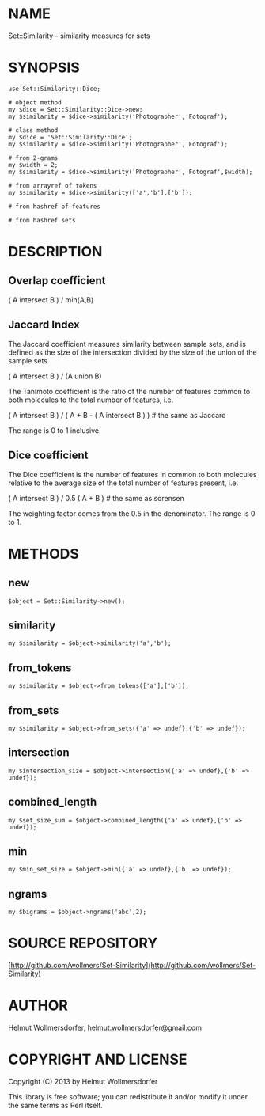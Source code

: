 # NAME

Set::Similarity - similarity measures for sets

# SYNOPSIS

    use Set::Similarity::Dice;
    
    # object method
    my $dice = Set::Similarity::Dice->new;
    my $similarity = $dice->similarity('Photographer','Fotograf');
    
    # class method
    my $dice = 'Set::Similarity::Dice';
    my $similarity = $dice->similarity('Photographer','Fotograf');
    
    # from 2-grams
    my $width = 2;
    my $similarity = $dice->similarity('Photographer','Fotograf',$width);
    
    # from arrayref of tokens
    my $similarity = $dice->similarity(['a','b'],['b']);
    
    # from hashref of features
    
    # from hashref sets
    

    

# DESCRIPTION

## Overlap coefficient

( A intersect B ) / min(A,B)

## Jaccard Index

The Jaccard coefficient measures similarity between sample sets, and is defined as the size of the intersection divided by the size of the union of the sample sets

( A intersect B ) / (A union B)

The Tanimoto coefficient is the ratio of the number of features common to both molecules to the total number of features, i.e.

( A intersect B ) / ( A + B - ( A intersect B ) ) # the same as Jaccard 

The range is 0 to 1 inclusive.

## Dice coefficient

The Dice coefficient is the number of features in common to both molecules relative to the average size of the total number of features present, i.e.

( A intersect B ) / 0.5 ( A + B ) # the same as sorensen

The weighting factor comes from the 0.5 in the denominator. The range is 0 to 1.

# METHODS

## new

    $object = Set::Similarity->new();

## similarity

    my $similarity = $object->similarity('a','b');
    

## from\_tokens

    my $similarity = $object->from_tokens(['a'],['b']);

## from\_sets

    my $similarity = $object->from_sets({'a' => undef},{'b' => undef});

## intersection

    my $intersection_size = $object->intersection({'a' => undef},{'b' => undef});
    

## combined\_length

    my $set_size_sum = $object->combined_length({'a' => undef},{'b' => undef});

## min

    my $min_set_size = $object->min({'a' => undef},{'b' => undef});
    

## ngrams

    my $bigrams = $object->ngrams('abc',2);

# SOURCE REPOSITORY

[http://github.com/wollmers/Set-Similarity](http://github.com/wollmers/Set-Similarity)

# AUTHOR

Helmut Wollmersdorfer, <helmut.wollmersdorfer@gmail.com>

# COPYRIGHT AND LICENSE

Copyright (C) 2013 by Helmut Wollmersdorfer

This library is free software; you can redistribute it and/or modify
it under the same terms as Perl itself.
